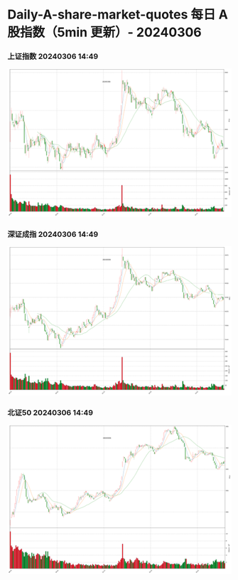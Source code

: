 
# Daily-A-share-market-quotes 每日 A 股指数（5min 更新）- 20240306

### 上证指数 20240306 14:49
![](./fig/2024/3/20240306-sh000001.png)

### 深证成指 20240306 14:49
![](./fig/2024/3/20240306-sz399001.png)

### 北证50 20240306 14:49
![](./fig/2024/3/20240306-bj899050.png)
